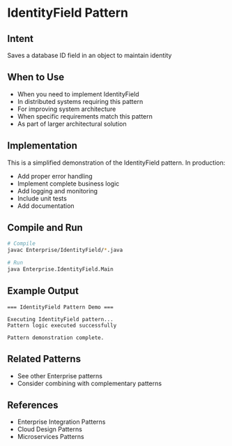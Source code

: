 # IdentityField Pattern

## Intent
Saves a database ID field in an object to maintain identity

## When to Use
- When you need to implement IdentityField
- In distributed systems requiring this pattern
- For improving system architecture
- When specific requirements match this pattern
- As part of larger architectural solution

## Implementation
This is a simplified demonstration of the IdentityField pattern. In production:
- Add proper error handling
- Implement complete business logic
- Add logging and monitoring
- Include unit tests
- Add documentation

## Compile and Run
```bash
# Compile
javac Enterprise/IdentityField/*.java

# Run
java Enterprise.IdentityField.Main
```

## Example Output
```
=== IdentityField Pattern Demo ===

Executing IdentityField pattern...
Pattern logic executed successfully

Pattern demonstration complete.
```

## Related Patterns
- See other Enterprise patterns
- Consider combining with complementary patterns

## References
- Enterprise Integration Patterns
- Cloud Design Patterns
- Microservices Patterns
